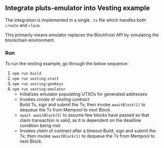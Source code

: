## Integrate pluts-emulator into Vesting example

The integration is implemented in a single `.ts` file which handles both `create` and `claim`.

This primarily means emulator replaces the Blockfrost API by simulating the blockchain environment.

### Run

To run the vesting example, go through the below sequence:

1. `npm run build`
2. `npm run vesting:start`
3. `npm run vesting:genKeys`
4. `npm run vesting:emulator`
    - Initializes emulator populating UTXOs for generated addresses
    - Invokes _create_ of _vesting contract_   
        Build Tx, sign and submit the Tx; then invoke `awaitBlock(1)` to dequeue the Tx from Mempool to next Block.
    - `await awaitBlock(5)` to assume few blocks have passed so that claim transaction is valid, as it is dependent on the deadline condition being met.
    - Invokes _claim_ of _contract_ after a timeout 
        Build, sign and submit the Tx; then invoke `awaitBlock(1)` to dequeue the Tx from Mempool to next Block.
    

